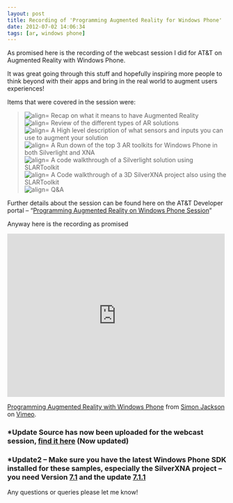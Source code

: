 ```yaml
---
layout: post
title: Recording of 'Programming Augmented Reality for Windows Phone'
date: 2012-07-02 14:06:34
tags: [ar, windows phone]
---
```


As promised here is the recording of the webcast session I did for AT&T on Augmented Reality with Windows Phone.

It was great going through this stuff and hopefully inspiring more people to think beyond with their apps and bring in the real world to augment users experiences!

Items that were covered in the session were:

> ![align=](http://www.dotnetscraps.com/samples/bullets/031.gif)    Recap on what it means to have Augmented Reality  
> ![align=](http://www.dotnetscraps.com/samples/bullets/031.gif)    Review of the different types of AR solutions  
> ![align=](http://www.dotnetscraps.com/samples/bullets/031.gif)    A High level description of what sensors and inputs you can use to augment your solution  
> ![align=](http://www.dotnetscraps.com/samples/bullets/031.gif)    A Run down of the top 3 AR toolkits for Windows Phone in both Silverlight and XNA  
> ![align=](http://www.dotnetscraps.com/samples/bullets/031.gif)    A code walkthrough of a Silverlight solution using SLARToolkit  
> ![align=](http://www.dotnetscraps.com/samples/bullets/031.gif)    A Code walkthrough of a 3D SilverXNA project also using the SLARToolkit  
> ![align=](http://www.dotnetscraps.com/samples/bullets/031.gif)    Q&A

Further details about the session can be found here on the AT&T Developer portal – “[Programming Augmented Reality on Windows Phone Session](https://developer.att.com/developer/forward.jsp?passedItemId=10700273)”

Anyway here is the recording as promised

<iframe loading="lazy" src="http://player.vimeo.com/video/44724205" frameborder="0" width="500" height="375"></iframe>

[Programming Augmented Reality with Windows Phone](http://vimeo.com/44724205) from [Simon Jackson](http://vimeo.com/user5386443) on [Vimeo](http://vimeo.com).

### \*Update Source has now been uploaded for the webcast session, [find it here](http://starterxna.codeplex.com/releases/view/91183 "Programming Augmented Reality for WP Source") (Now updated)

### \*Update2 – Make sure you have the latest Windows Phone SDK installed for these samples, especially the SilverXNA project – you need Version [7.1](http://www.microsoft.com/en-us/download/details?id=27570) and the update [7.1.1](http://www.microsoft.com/en-us/download/details?id=29233)

Any questions or queries please let me know!

